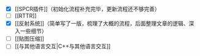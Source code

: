 
- [x] [[SPCR插件]]（初始化流程补充完毕，更新流程还不够完善）
- [ ] [[RTTR]]
- [x] [[反射系统]]（简单写了一版，梳理了大概的流程，后面整理文章的逻辑、深入一些细节）
- [ ] [[贴图压缩]]
- [ ] [[与其他语言交互|C++与其他语言交互]] 
